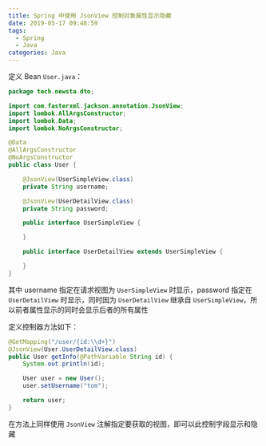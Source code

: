```yaml
---
title: Spring 中使用 JsonView 控制对象属性显示隐藏
date: 2019-05-17 09:48:59
tags:
  - Spring
  - Java
categories: Java
---
```


定义 Bean `User.java`：

```java
package tech.newsta.dto;

import com.fasterxml.jackson.annotation.JsonView;
import lombok.AllArgsConstructor;
import lombok.Data;
import lombok.NoArgsConstructor;

@Data
@AllArgsConstructor
@NoArgsConstructor
public class User {

    @JsonView(UserSimpleView.class)
    private String username;

    @JsonView(UserDetailView.class)
    private String password;

    public interface UserSimpleView {

    }

    public interface UserDetailView extends UserSimpleView {

    }
}

```

其中 username 指定在请求视图为 `UserSimpleView` 时显示，password 指定在 `UserDetailView` 时显示，同时因为 `UserDetailView` 继承自 `UserSimpleView`，所以前者属性显示的同时会显示后者的所有属性

定义控制器方法如下：

```java
@GetMapping("/user/{id:\\d+}")
@JsonView(User.UserDetailView.class)
public User getInfo(@PathVariable String id) {
    System.out.println(id);

    User user = new User();
    user.setUsername("tom");

    return user;
}
```

在方法上同样使用 `JsonView` 注解指定要获取的视图，即可以此控制字段显示和隐藏
